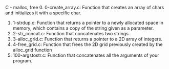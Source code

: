 C - malloc, free
0. 0-create_array.c: Function that creates an array of chars and initializes it with a specific char.
1. 1-strdup.c: Function that returns a pointer to a newly allocated space in memory, which contains a copy of the string given as a parameter.
2. 2-str_concat.c: Function that concatenates two strings.
3. 3-alloc_grid.c: Function that returns a pointer to a 2D array of integers.
4. 4-free_grid.c: Function that frees the 2D grid previously created by the alloc_grid function
5. 100-argstostr.c: Function that concatenates all the arguments of your program.
